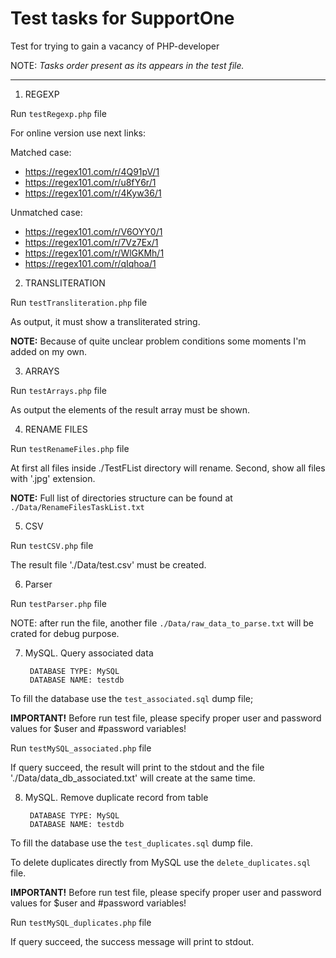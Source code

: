 # Test tasks for SupportOne
Test for trying to gain a vacancy of PHP-developer

NOTE: *Tasks order present as its appears in the test file.*

---

1. REGEXP

Run ```testRegexp.php``` file

For online version use next links:

Matched case:
- https://regex101.com/r/4Q91pV/1
- https://regex101.com/r/u8fY6r/1
- https://regex101.com/r/4Kyw36/1

Unmatched case:

- https://regex101.com/r/V6OYY0/1
- https://regex101.com/r/7Vz7Ex/1
- https://regex101.com/r/WlGKMh/1
- https://regex101.com/r/qIqhoa/1

2. TRANSLITERATION

Run ```testTransliteration.php``` file

As output, it must show a transliterated string.

**NOTE:** Because of quite unclear problem conditions some
moments I'm added on my own. 

3. ARRAYS

Run ```testArrays.php``` file

As output the elements of the result array must be shown.

4. RENAME FILES

Run ```testRenameFiles.php``` file

At first all files inside ./TestFList directory will rename.
Second, show all files with '.jpg' extension.

**NOTE:** Full list of directories structure can be found at ```./Data/RenameFilesTaskList.txt```

5. CSV

Run ```testCSV.php``` file

The result file './Data/test.csv' must be created.

6. Parser

Run ```testParser.php``` file

NOTE: after run the file, another file ```./Data/raw_data_to_parse.txt``` 
will be crated for debug purpose.

7. MySQL. Query associated data

        DATABASE TYPE: MySQL
        DATABASE NAME: testdb

To fill the database use the ```test_associated.sql``` dump file;

**IMPORTANT!** Before run test file, please specify proper user and password
values for $user and #password variables!

Run ```testMySQL_associated.php``` file

If query succeed, the result will print to the stdout and the file
'./Data/data_db_associated.txt' will create at the same time.

8. MySQL. Remove duplicate record from table

        DATABASE TYPE: MySQL
        DATABASE NAME: testdb

To fill the database use the ```test_duplicates.sql``` dump file.

To delete duplicates directly from MySQL use the ```delete_duplicates.sql``` file.

**IMPORTANT!** Before run test file, please specify proper user and password
values for $user and #password variables!

Run ```testMySQL_duplicates.php``` file

If query succeed, the success message will print to stdout.

